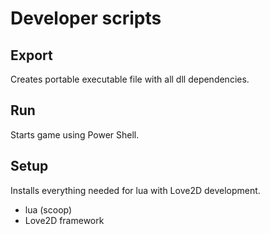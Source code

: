 # Developer scripts

## Export
Creates portable executable file with all dll dependencies.

## Run
Starts game using Power Shell.

## Setup
Installs everything needed for lua with Love2D development.
- lua (scoop)
- Love2D framework 